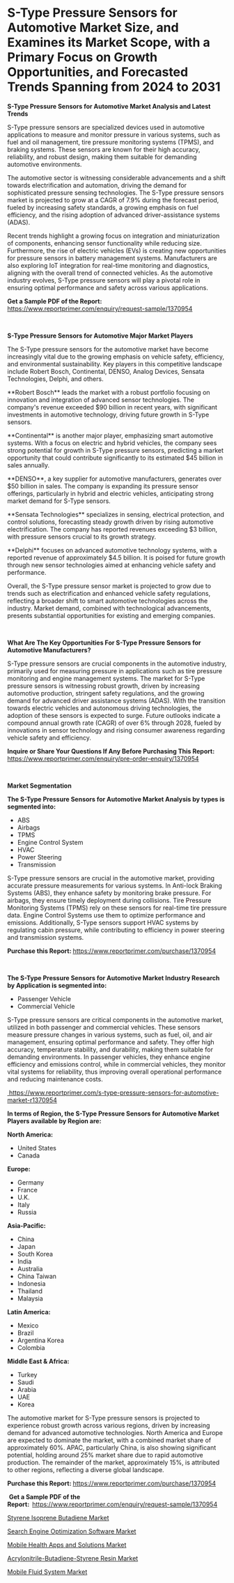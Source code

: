 <p><h1>S-Type Pressure Sensors for Automotive Market Size, and Examines its Market Scope, with a Primary Focus on Growth Opportunities, and Forecasted Trends Spanning from 2024 to 2031</h1></p><p><strong>S-Type Pressure Sensors for Automotive Market Analysis and Latest Trends</strong></p>
<p><p>S-Type pressure sensors are specialized devices used in automotive applications to measure and monitor pressure in various systems, such as fuel and oil management, tire pressure monitoring systems (TPMS), and braking systems. These sensors are known for their high accuracy, reliability, and robust design, making them suitable for demanding automotive environments.</p><p>The automotive sector is witnessing considerable advancements and a shift towards electrification and automation, driving the demand for sophisticated pressure sensing technologies. The S-Type pressure sensors market is projected to grow at a CAGR of 7.9% during the forecast period, fueled by increasing safety standards, a growing emphasis on fuel efficiency, and the rising adoption of advanced driver-assistance systems (ADAS).</p><p>Recent trends highlight a growing focus on integration and miniaturization of components, enhancing sensor functionality while reducing size. Furthermore, the rise of electric vehicles (EVs) is creating new opportunities for pressure sensors in battery management systems. Manufacturers are also exploring IoT integration for real-time monitoring and diagnostics, aligning with the overall trend of connected vehicles. As the automotive industry evolves, S-Type pressure sensors will play a pivotal role in ensuring optimal performance and safety across various applications.</p></p>
<p><strong>Get a Sample PDF of the Report:&nbsp;</strong> <a href="https://www.reportprimer.com/enquiry/request-sample/1370954">https://www.reportprimer.com/enquiry/request-sample/1370954</a></p>
<p>&nbsp;</p>
<p><strong>S-Type Pressure Sensors for Automotive Major Market Players</strong></p>
<p><p>The S-Type pressure sensors for the automotive market have become increasingly vital due to the growing emphasis on vehicle safety, efficiency, and environmental sustainability. Key players in this competitive landscape include Robert Bosch, Continental, DENSO, Analog Devices, Sensata Technologies, Delphi, and others.</p><p>**Robert Bosch** leads the market with a robust portfolio focusing on innovation and integration of advanced sensor technologies. The company's revenue exceeded $90 billion in recent years, with significant investments in automotive technology, driving future growth in S-Type sensors.</p><p>**Continental** is another major player, emphasizing smart automotive systems. With a focus on electric and hybrid vehicles, the company sees strong potential for growth in S-Type pressure sensors, predicting a market opportunity that could contribute significantly to its estimated $45 billion in sales annually.</p><p>**DENSO**, a key supplier for automotive manufacturers, generates over $50 billion in sales. The company is expanding its pressure sensor offerings, particularly in hybrid and electric vehicles, anticipating strong market demand for S-Type sensors.</p><p>**Sensata Technologies** specializes in sensing, electrical protection, and control solutions, forecasting steady growth driven by rising automotive electrification. The company has reported revenues exceeding $3 billion, with pressure sensors crucial to its growth strategy.</p><p>**Delphi** focuses on advanced automotive technology systems, with a reported revenue of approximately $4.5 billion. It is poised for future growth through new sensor technologies aimed at enhancing vehicle safety and performance.</p><p>Overall, the S-Type pressure sensor market is projected to grow due to trends such as electrification and enhanced vehicle safety regulations, reflecting a broader shift to smart automotive technologies across the industry. Market demand, combined with technological advancements, presents substantial opportunities for existing and emerging companies.</p></p>
<p>&nbsp;</p>
<p><strong>What Are The Key Opportunities For S-Type Pressure Sensors for Automotive Manufacturers?</strong></p>
<p><p>S-Type pressure sensors are crucial components in the automotive industry, primarily used for measuring pressure in applications such as tire pressure monitoring and engine management systems. The market for S-Type pressure sensors is witnessing robust growth, driven by increasing automotive production, stringent safety regulations, and the growing demand for advanced driver assistance systems (ADAS). With the transition towards electric vehicles and autonomous driving technologies, the adoption of these sensors is expected to surge. Future outlooks indicate a compound annual growth rate (CAGR) of over 6% through 2028, fueled by innovations in sensor technology and rising consumer awareness regarding vehicle safety and efficiency.</p></p>
<p><strong>Inquire or Share Your Questions If Any Before Purchasing This Report:</strong> <a href="https://www.reportprimer.com/enquiry/pre-order-enquiry/1370954">https://www.reportprimer.com/enquiry/pre-order-enquiry/1370954</a></p>
<p>&nbsp;</p>
<p><strong>Market Segmentation</strong></p>
<p><strong>The S-Type Pressure Sensors for Automotive Market Analysis by types is segmented into:</strong></p>
<p><ul><li>ABS</li><li>Airbags</li><li>TPMS</li><li>Engine Control System</li><li>HVAC</li><li>Power Steering</li><li>Transmission</li></ul></p>
<p><p>S-Type pressure sensors are crucial in the automotive market, providing accurate pressure measurements for various systems. In Anti-lock Braking Systems (ABS), they enhance safety by monitoring brake pressure. For airbags, they ensure timely deployment during collisions. Tire Pressure Monitoring Systems (TPMS) rely on these sensors for real-time tire pressure data. Engine Control Systems use them to optimize performance and emissions. Additionally, S-Type sensors support HVAC systems by regulating cabin pressure, while contributing to efficiency in power steering and transmission systems.</p></p>
<p><strong>Purchase this Report:&nbsp;</strong><a href="https://www.reportprimer.com/purchase/1370954">https://www.reportprimer.com/purchase/1370954</a></p>
<p>&nbsp;</p>
<p><strong>The S-Type Pressure Sensors for Automotive Market Industry Research by Application is segmented into:</strong></p>
<p><ul><li>Passenger Vehicle</li><li>Commercial Vehicle</li></ul></p>
<p><p>S-Type pressure sensors are critical components in the automotive market, utilized in both passenger and commercial vehicles. These sensors measure pressure changes in various systems, such as fuel, oil, and air management, ensuring optimal performance and safety. They offer high accuracy, temperature stability, and durability, making them suitable for demanding environments. In passenger vehicles, they enhance engine efficiency and emissions control, while in commercial vehicles, they monitor vital systems for reliability, thus improving overall operational performance and reducing maintenance costs.</p></p>
<p><a href="https://www.reportprimer.com/s-type-pressure-sensors-for-automotive-market-r1370954">&nbsp;https://www.reportprimer.com/s-type-pressure-sensors-for-automotive-market-r1370954</a></p>
<p><strong>In terms of Region, the S-Type Pressure Sensors for Automotive Market Players available by Region are:</strong></p>
<p>
    <p> <strong> North America: </strong>
        <ul>
            <li>United States</li>
            <li>Canada</li>
        </ul>
        </p> 
    <p> <strong> Europe: </strong>
        <ul>
            <li>Germany</li>
            <li>France</li>
            <li>U.K.</li>
            <li>Italy</li>
            <li>Russia</li>
        </ul>
        </p> 
    <p> <strong> Asia-Pacific: </strong>
        <ul>
            <li>China</li>
            <li>Japan</li>
            <li>South Korea</li>
            <li>India</li>
            <li>Australia</li>
            <li>China Taiwan</li>
            <li>Indonesia</li>
            <li>Thailand</li>
            <li>Malaysia</li>
        </ul>
        </p> 
    <p> <strong> Latin America: </strong>
        <ul>
            <li>Mexico</li>
            <li>Brazil</li>
            <li>Argentina Korea</li>
            <li>Colombia</li>
        </ul>
        </p> 
    <p> <strong> Middle East & Africa: </strong>
        <ul>
            <li>Turkey</li>
            <li>Saudi</li>
            <li>Arabia</li>
            <li>UAE</li>
            <li>Korea</li>
        </ul>
    </p>
    </p>
<p><p>The automotive market for S-Type pressure sensors is projected to experience robust growth across various regions, driven by increasing demand for advanced automotive technologies. North America and Europe are expected to dominate the market, with a combined market share of approximately 60%. APAC, particularly China, is also showing significant potential, holding around 25% market share due to rapid automotive production. The remainder of the market, approximately 15%, is attributed to other regions, reflecting a diverse global landscape.</p></p>
<p><strong>Purchase this Report: </strong><a href="https://www.reportprimer.com/purchase/1370954">https://www.reportprimer.com/purchase/1370954</a></p>
<p>&nbsp;<strong>Get a Sample PDF of the Report:&nbsp;&nbsp;</strong><a href="https://www.reportprimer.com/enquiry/request-sample/1370954">https://www.reportprimer.com/enquiry/request-sample/1370954</a></p>
<p><strong></strong></p>
<p><p><a href="https://issuu.com/reportprime-2/docs/styrene-isoprene-butadiene-market-s_4eb7a7c907dd91">Styrene Isoprene Butadiene Market</a></p><p><a href="https://www.linkedin.com/pulse/search-engine-optimization-software-market-trends-strategic-fo5df">Search Engine Optimization Software Market</a></p><p><a href="https://medium.com/@juliusgy6neace/future-of-mobile-health-apps-and-solutions-market-global-market-forecast-and-market-trends-2024-0a79d6a567d5?postPublishedType=repub">Mobile Health Apps and Solutions Market</a></p><p><a href="https://issuu.com/reportprime-2/docs/acrylonitrile-butadiene-styrene-res_e8b4dbf1dc021d">Acrylonitrile-Butadiene-Styrene Resin Market</a></p><p><a href="https://medium.com/@juliusgy6neace/the-role-of-mobile-fluid-system-market-applications-automotive-heavy-machinery-other-and-market-ff645ca60cd6">Mobile Fluid System Market</a></p></p>